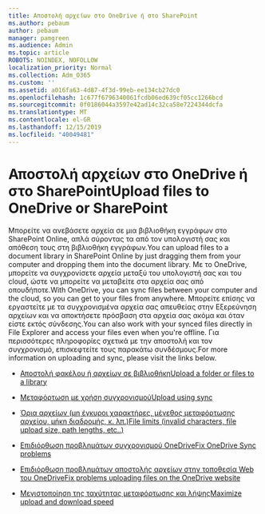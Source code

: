 ```yaml
---
title: Αποστολή αρχείων στο OneDrive ή στο SharePoint
ms.author: pebaum
author: pebaum
manager: pamgreen
ms.audience: Admin
ms.topic: article
ROBOTS: NOINDEX, NOFOLLOW
localization_priority: Normal
ms.collection: Adm_O365
ms.custom: ''
ms.assetid: a016fa63-4d87-4f3d-99eb-ee134cb27dc0
ms.openlocfilehash: 1c677f6796340061fcdb06ed639cf05cc1266bcd
ms.sourcegitcommit: 0f0186044a3597e42ad14c32ca58e7224344dcfa
ms.translationtype: MT
ms.contentlocale: el-GR
ms.lasthandoff: 12/15/2019
ms.locfileid: "40049481"
---
```

# <a name="upload-files-to-onedrive-or-sharepoint"></a><span data-ttu-id="33cc6-102">Αποστολή αρχείων στο OneDrive ή στο SharePoint</span><span class="sxs-lookup"><span data-stu-id="33cc6-102">Upload files to OneDrive or SharePoint</span></span>

<span data-ttu-id="33cc6-103">Μπορείτε να ανεβάσετε αρχεία σε μια βιβλιοθήκη εγγράφων στο SharePoint Online, απλά σύροντας τα από τον υπολογιστή σας και απόθεση τους στη βιβλιοθήκη εγγράφων.</span><span class="sxs-lookup"><span data-stu-id="33cc6-103">You can upload files to a document library in SharePoint Online by just dragging them from your computer and dropping them into the document library.</span></span> <span data-ttu-id="33cc6-104">Με το OneDrive, μπορείτε να συγχρονίσετε αρχεία μεταξύ του υπολογιστή σας και του cloud, ώστε να μπορείτε να μεταβείτε στα αρχεία σας από οπουδήποτε.</span><span class="sxs-lookup"><span data-stu-id="33cc6-104">With OneDrive, you can sync files between your computer and the cloud, so you can get to your files from anywhere.</span></span> <span data-ttu-id="33cc6-105">Μπορείτε επίσης να εργαστείτε με τα συγχρονισμένα αρχεία σας απευθείας στην Εξερεύνηση αρχείων και να αποκτήσετε πρόσβαση στα αρχεία σας ακόμα και όταν είστε εκτός σύνδεσης.</span><span class="sxs-lookup"><span data-stu-id="33cc6-105">You can also work with your synced files directly in File Explorer and access your files even when you're offline.</span></span> <span data-ttu-id="33cc6-106">Για περισσότερες πληροφορίες σχετικά με την αποστολή και τον συγχρονισμό, επισκεφτείτε τους παρακάτω συνδέσμους.</span><span class="sxs-lookup"><span data-stu-id="33cc6-106">For more information on uploading and sync, please visit the links below.</span></span>

- [<span data-ttu-id="33cc6-107">Αποστολή φακέλου ή αρχείων σε βιβλιοθήκη</span><span class="sxs-lookup"><span data-stu-id="33cc6-107">Upload a folder or files to a library</span></span>](https://support.office.com/article/upload-a-folder-or-files-to-a-document-library-eb18fcba-c953-4d45-8d90-8da66edeacdb)

- [<span data-ttu-id="33cc6-108">Μεταφόρτωση με χρήση συγχρονισμού</span><span class="sxs-lookup"><span data-stu-id="33cc6-108">Upload using sync</span></span>](https://support.office.com/article/sync-files-with-the-onedrive-sync-client-in-windows-615391c4-2bd3-4aae-a42a-858262e42a49)

- [<span data-ttu-id="33cc6-109">Όρια αρχείων (μη έγκυροι χαρακτήρες, μέγεθος μεταφόρτωσης αρχείου, μήκη διαδρομής, κ. λπ.)</span><span class="sxs-lookup"><span data-stu-id="33cc6-109">File limits (invalid characters, file upload size, path lengths, etc..)</span></span>](https://support.office.com/article/invalid-file-names-and-file-types-in-onedrive-onedrive-for-business-and-sharepoint-64883a5d-228e-48f5-b3d2-eb39e07630fa)

- [<span data-ttu-id="33cc6-110">Επιδιόρθωση προβλημάτων συγχρονισμού OneDrive</span><span class="sxs-lookup"><span data-stu-id="33cc6-110">Fix OneDrive Sync problems</span></span>](https://support.office.com/article/Fix-OneDrive-sync-problems-83ab0d8a-8400-45b0-8dcf-dc8aa8a6bcf8)

- [<span data-ttu-id="33cc6-111">Επιδιόρθωση προβλημάτων αποστολής αρχείων στην τοποθεσία Web του OneDrive</span><span class="sxs-lookup"><span data-stu-id="33cc6-111">Fix problems uploading files on the OneDrive website</span></span>](https://support.office.com/article/Fix-problems-uploading-files-on-the-OneDrive-website-9afcc4a0-e344-4bc9-9c9d-59d3e802247e)

- [<span data-ttu-id="33cc6-112">Μεγιστοποίηση της ταχύτητας μεταφόρτωσης και λήψης</span><span class="sxs-lookup"><span data-stu-id="33cc6-112">Maximize upload and download speed</span></span>](https://support.office.com/article/Maximize-upload-and-download-speed-8eeadfb8-501f-406d-997b-98ab6ff67f43)